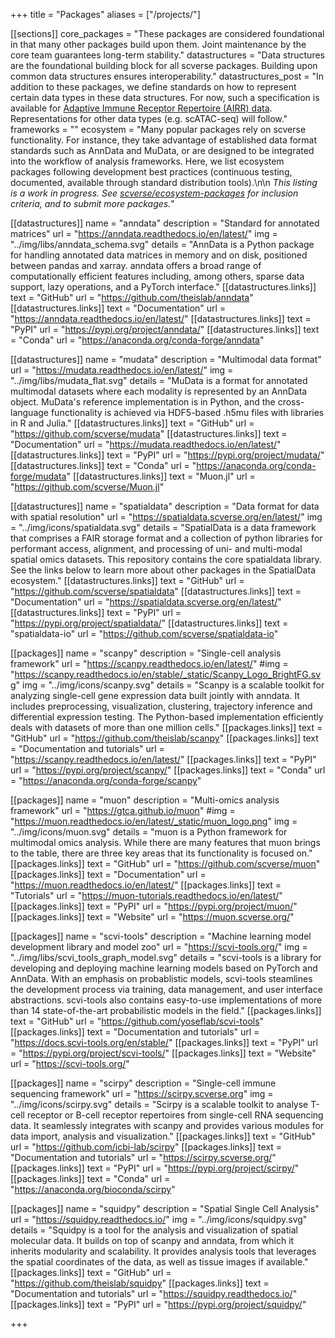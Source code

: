 +++
title = "Packages"
aliases = ["/projects/"]

[[sections]]
	core_packages = "These packages are considered foundational in that many other packages build upon them. Joint maintenance by the core team guarantees long-term stability."
	datastructures = "Data structures are the foundational building block for all scverse packages. Building upon common data structures ensures interoperability."
	datastructures_post = "In addition to these packages, we define standards on how to represent certain data types in these data structures. For now, such a specification is available for [Adaptive Immune Receptor Repertoire (AIRR) data](https://scirpy.scverse.org/en/latest/data-structure.html#storing-airr-rearrangement-data-in-anndata). Representations for other data types (e.g. scATAC-seq) will follow."
	frameworks = ""
	ecosystem = "Many popular packages rely on scverse functionality. For instance, they take advantage of established data format standards such as AnnData and MuData, or are designed to be integrated into the workflow of analysis frameworks. Here, we list ecosystem packages following development best practices (continuous testing, documented, available through standard distribution tools).\n\n *This listing is a work in progress. See [scverse/ecosystem-packages](https://github.com/scverse/ecosystem-packages) for inclusion criteria, and to submit more packages.*"

[[datastructures]]
	name = "anndata"
	description = "Standard for annotated matrices"
	url = "https://anndata.readthedocs.io/en/latest/"
	img = "../img/libs/anndata_schema.svg"
	details = "AnnData is a Python package for handling annotated data matrices in memory and on disk, positioned between pandas and xarray. anndata offers a broad range of computationally efficient features including, among others, sparse data support, lazy operations, and a PyTorch interface."
	[[datastructures.links]]
	text = "GitHub"
	url = "https://github.com/theislab/anndata"
	[[datastructures.links]]
	text = "Documentation"
	url = "https://anndata.readthedocs.io/en/latest/"
	[[datastructures.links]]
	text = "PyPI"
	url = "https://pypi.org/project/anndata/"
	[[datastructures.links]]
	text = "Conda"
	url = "https://anaconda.org/conda-forge/anndata"

[[datastructures]]
	name = "mudata"
	description = "Multimodal data format"
	url = "https://mudata.readthedocs.io/en/latest/"
	img = "../img/libs/mudata_flat.svg"
	details = "MuData is a format for annotated multimodal datasets where each modality is represented by an AnnData object. MuData's reference implementation is in Python, and the cross-language functionality is achieved via HDF5-based .h5mu files with libraries in R and Julia."
	[[datastructures.links]]
	text = "GitHub"
	url = "https://github.com/scverse/mudata"
	[[datastructures.links]]
	text = "Documentation"
	url = "https://mudata.readthedocs.io/en/latest/"
	[[datastructures.links]]
	text = "PyPI"
	url = "https://pypi.org/project/mudata/"
	[[datastructures.links]]
	text = "Conda"
	url = "https://anaconda.org/conda-forge/mudata"
	[[datastructures.links]]
	text = "Muon.jl"
	url = "https://github.com/scverse/Muon.jl"

[[datastructures]]
	name = "spatialdata"
	description = "Data format for data with spatial resolution"
	url = "https://spatialdata.scverse.org/en/latest/"
	img = "../img/icons/spatialdata.svg"
	details = "SpatialData is a data framework that comprises a FAIR storage format and a collection of python libraries for performant access, alignment, and processing of uni- and multi-modal spatial omics datasets. This repository contains the core spatialdata library. See the links below to learn more about other packages in the SpatialData ecosystem."
	[[datastructures.links]]
	text = "GitHub"
	url = "https://github.com/scverse/spatialdata"
	[[datastructures.links]]
	text = "Documentation"
	url = "https://spatialdata.scverse.org/en/latest/"
	[[datastructures.links]]
	text = "PyPI"
	url = "https://pypi.org/project/spatialdata/"
	[[datastructures.links]]
	text = "spatialdata-io"
	url = "https://github.com/scverse/spatialdata-io"


[[packages]]
	name = "scanpy"
	description = "Single-cell analysis framework"
	url = "https://scanpy.readthedocs.io/en/latest/"
	#img = "https://scanpy.readthedocs.io/en/stable/_static/Scanpy_Logo_BrightFG.svg"
	img = "../img/icons/scanpy.svg"
	details = "Scanpy is a scalable toolkit for analyzing single-cell gene expression data built jointly with anndata. It includes preprocessing, visualization, clustering, trajectory inference and differential expression testing. The Python-based implementation efficiently deals with datasets of more than one million cells."
	[[packages.links]]
	text = "GitHub"
	url = "https://github.com/theislab/scanpy"
	[[packages.links]]
	text = "Documentation and tutorials"
	url = "https://scanpy.readthedocs.io/en/latest/"
	[[packages.links]]
	text = "PyPI"
	url = "https://pypi.org/project/scanpy/"
	[[packages.links]]
	text = "Conda"
	url = "https://anaconda.org/conda-forge/scanpy"

[[packages]]
	name = "muon"
	description = "Multi-omics analysis framework"
	url = "https://gtca.github.io/muon"
	#img = "https://muon.readthedocs.io/en/latest/_static/muon_logo.png"
	img = "../img/icons/muon.svg"
	details = "muon is a Python framework for multimodal omics analysis. While there are many features that muon brings to the table, there are three key areas that its functionality is focused on."
	[[packages.links]]
	text = "GitHub"
	url = "https://github.com/scverse/muon"
	[[packages.links]]
	text = "Documentation"
	url = "https://muon.readthedocs.io/en/latest/"
	[[packages.links]]
	text = "Tutorials"
	url = "https://muon-tutorials.readthedocs.io/en/latest/"
	[[packages.links]]
	text = "PyPI"
	url = "https://pypi.org/project/muon/"
	[[packages.links]]
	text = "Website"
	url = "https://muon.scverse.org/"

[[packages]]
	name = "scvi-tools"
	description = "Machine learning model development library and model zoo"
	url = "https://scvi-tools.org/"
	img = "../img/libs/scvi_tools_graph_model.svg"
	details = "scvi-tools is a library for developing and deploying machine learning models based on PyTorch and AnnData. With an emphasis on probablistic models, scvi-tools steamlines the development process via training, data management, and user interface abstractions. scvi-tools also contains easy-to-use implementations of more than 14 state-of-the-art probabilistic models in the field."
	[[packages.links]]
	text = "GitHub"
	url = "https://github.com/yoseflab/scvi-tools"
	[[packages.links]]
	text = "Documentation and tutorials"
	url = "https://docs.scvi-tools.org/en/stable/"
	[[packages.links]]
	text = "PyPI"
	url = "https://pypi.org/project/scvi-tools/"
	[[packages.links]]
	text = "Website"
	url = "https://scvi-tools.org/"

[[packages]]
	name = "scirpy"
	description = "Single-cell immune sequencing framework"
	url = "https://scirpy.scverse.org"
	img = "../img/icons/scirpy.svg"
	details = "Scirpy is a scalable toolkit to analyse T-cell receptor or B-cell receptor repertoires from single-cell RNA sequencing data. It seamlessly integrates with scanpy and provides various modules for data import, analysis and visualization."
	[[packages.links]]
	text = "GitHub"
	url = "https://github.com/icbi-lab/scirpy"
	[[packages.links]]
	text = "Documentation and tutorials"
	url = "https://scirpy.scverse.org/"
	[[packages.links]]
	text = "PyPI"
	url = "https://pypi.org/project/scirpy/"
	[[packages.links]]
	text = "Conda"
	url = "https://anaconda.org/bioconda/scirpy"

[[packages]]
	name = "squidpy"
	description = "Spatial Single Cell Analysis"
	url = "https://squidpy.readthedocs.io/"
	img = "../img/icons/squidpy.svg"
	details = "Squidpy is a tool for the analysis and visualization of spatial molecular data. It builds on top of scanpy and anndata, from which it inherits modularity and scalability. It provides analysis tools that leverages the spatial coordinates of the data, as well as tissue images if available."
	[[packages.links]]
	text = "GitHub"
	url = "https://github.com/theislab/squidpy"
	[[packages.links]]
	text = "Documentation and tutorials"
	url = "https://squidpy.readthedocs.io/"
	[[packages.links]]
	text = "PyPI"
	url = "https://pypi.org/project/squidpy/"


+++
